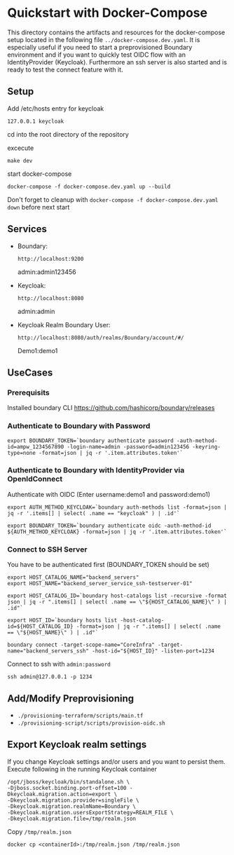 # Quickstart with Docker-Compose
This directory contains the artifacts and resources for the docker-compose setup located in the following file `../docker-compose.dev.yaml`. It is especially useful if you need to start a preprovisioned Boundary environment and if you want to quickly test OIDC flow with an IdentityProvider (Keycloak). Furthermore an ssh server is also started and is ready to test the connect feature with it. 

## Setup
Add /etc/hosts entry for keycloak
```
127.0.0.1 keycloak
```

cd into the root directory of the repository 

excecute
```
make dev
```

start docker-compose
```
docker-compose -f docker-compose.dev.yaml up --build
```

Don't forget to cleanup with `docker-compose -f docker-compose.dev.yaml down` before next start

## Services

*   Boundary: 

    `http://localhost:9200`

    admin:admin123456


*   Keycloak: 

    `http://localhost:8080`

    admin:admin

*   Keycloak Realm Boundary User: 
    
    `http://localhost:8080/auth/realms/Boundary/account/#/` 
    
    Demo1:demo1

## UseCases
### Prerequisits
Installed boundary CLI
https://github.com/hashicorp/boundary/releases

### Authenticate to Boundary with Password

```
export BOUNDARY_TOKEN=`boundary authenticate password -auth-method-id=ampw_1234567890 -login-name=admin -password=admin123456 -keyring-type=none -format=json | jq -r '.item.attributes.token'`
```

### Authenticate to Boundary with IdentityProvider via OpenIdConnect

Authenticate with OIDC (Enter username:demo1 and password:demo1)
```
export AUTH_METHOD_KEYCLOAK=`boundary auth-methods list -format=json | jq -r '.items[] | select( .name == "keycloak" ) | .id'`

export BOUNDARY_TOKEN=`boundary authenticate oidc -auth-method-id ${AUTH_METHOD_KEYCLOAK} -format=json | jq -r '.item.attributes.token'`
```

###  Connect to SSH Server
You have to be authenticated first (BOUNDARY_TOKEN should be set)

```
export HOST_CATALOG_NAME="backend_servers"
export HOST_NAME="backend_server_service_ssh-testserver-01"

export HOST_CATALOG_ID=`boundary host-catalogs list -recursive -format json | jq -r ".items[] | select( .name == \"${HOST_CATALOG_NAME}\" ) | .id"`

export HOST_ID=`boundary hosts list -host-catalog-id=${HOST_CATALOG_ID} -format=json | jq -r ".items[] | select( .name == \"${HOST_NAME}\" ) | .id"`

boundary connect -target-scope-name="CoreInfra" -target-name="backend_servers_ssh" -host-id="${HOST_ID}" -listen-port=1234
```

Connect to ssh with `admin:password`
```
ssh admin@127.0.0.1 -p 1234
```

## Add/Modify Preprovisioning
* `./provisioning-terraform/scripts/main.tf`
* `./provisioning-script/scripts/provision-oidc.sh`

## Export Keycloak realm settings
If you change Keycloak settings and/or users and you want to persist them.
Execute following in the running Keycloak container

```
/opt/jboss/keycloak/bin/standalone.sh \
-Djboss.socket.binding.port-offset=100 -Dkeycloak.migration.action=export \
-Dkeycloak.migration.provider=singleFile \
-Dkeycloak.migration.realmName=Boundary \
-Dkeycloak.migration.usersExportStrategy=REALM_FILE \
-Dkeycloak.migration.file=/tmp/realm.json
```

Copy `/tmp/realm.json`
```
docker cp <containerId>:/tmp/realm.json /tmp/realm.json
```

